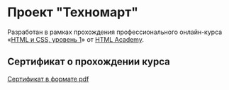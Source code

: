 # Проект "Техномарт"

Разработан в рамках прохождения профессионального онлайн-курса «[HTML и CSS, уровень 1](https://htmlacademy.ru/intensive/htmlcss)» от [HTML Academy](https://htmlacademy.ru).


## Сертификат о прохождении курса

[Сертификат в формате pdf](https://vk.com/away.php?to=https%3A%2F%2Fdrive.google.com%2Ffile%2Fd%2F184qeiAH7mOtJPFz_Q4MHyl9kNAxXo04i%2Fview%3Fusp%3Dsharing&cc_key=) 

